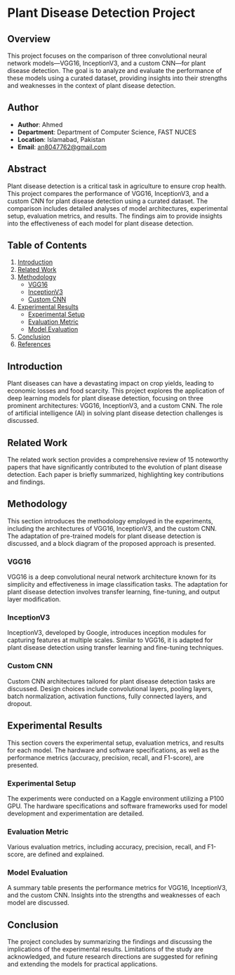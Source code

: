 # Plant Disease Detection Project

## Overview

This project focuses on the comparison of three convolutional neural network models—VGG16, InceptionV3, and a custom CNN—for plant disease detection. The goal is to analyze and evaluate the performance of these models using a curated dataset, providing insights into their strengths and weaknesses in the context of plant disease detection.

## Author

- **Author**: Ahmed
- **Department**: Department of Computer Science, FAST NUCES
- **Location**: Islamabad, Pakistan
- **Email**: an8047762@gmail.com

## Abstract

Plant disease detection is a critical task in agriculture to ensure crop health. This project compares the performance of VGG16, InceptionV3, and a custom CNN for plant disease detection using a curated dataset. The comparison includes detailed analyses of model architectures, experimental setup, evaluation metrics, and results. The findings aim to provide insights into the effectiveness of each model for plant disease detection.

## Table of Contents

1. [Introduction](#introduction)
2. [Related Work](#related-work)
3. [Methodology](#methodology)
   - [VGG16](#vgg16)
   - [InceptionV3](#inceptionv3)
   - [Custom CNN](#custom-cnn)
4. [Experimental Results](#experimental-results)
   - [Experimental Setup](#experimental-setup)
   - [Evaluation Metric](#evaluation-metric)
   - [Model Evaluation](#model-evaluation)
5. [Conclusion](#conclusion)
6. [References](#references)

## Introduction

Plant diseases can have a devastating impact on crop yields, leading to economic losses and food scarcity. This project explores the application of deep learning models for plant disease detection, focusing on three prominent architectures: VGG16, InceptionV3, and a custom CNN. The role of artificial intelligence (AI) in solving plant disease detection challenges is discussed.

## Related Work

The related work section provides a comprehensive review of 15 noteworthy papers that have significantly contributed to the evolution of plant disease detection. Each paper is briefly summarized, highlighting key contributions and findings.

## Methodology

This section introduces the methodology employed in the experiments, including the architectures of VGG16, InceptionV3, and the custom CNN. The adaptation of pre-trained models for plant disease detection is discussed, and a block diagram of the proposed approach is presented.

### VGG16

VGG16 is a deep convolutional neural network architecture known for its simplicity and effectiveness in image classification tasks. The adaptation for plant disease detection involves transfer learning, fine-tuning, and output layer modification.

### InceptionV3

InceptionV3, developed by Google, introduces inception modules for capturing features at multiple scales. Similar to VGG16, it is adapted for plant disease detection using transfer learning and fine-tuning techniques.

### Custom CNN

Custom CNN architectures tailored for plant disease detection tasks are discussed. Design choices include convolutional layers, pooling layers, batch normalization, activation functions, fully connected layers, and dropout.

## Experimental Results

This section covers the experimental setup, evaluation metrics, and results for each model. The hardware and software specifications, as well as the performance metrics (accuracy, precision, recall, and F1-score), are presented.

### Experimental Setup

The experiments were conducted on a Kaggle environment utilizing a P100 GPU. The hardware specifications and software frameworks used for model development and experimentation are detailed.

### Evaluation Metric

Various evaluation metrics, including accuracy, precision, recall, and F1-score, are defined and explained.

### Model Evaluation

A summary table presents the performance metrics for VGG16, InceptionV3, and the custom CNN. Insights into the strengths and weaknesses of each model are discussed.

## Conclusion

The project concludes by summarizing the findings and discussing the implications of the experimental results. Limitations of the study are acknowledged, and future research directions are suggested for refining and extending the models for practical applications.
